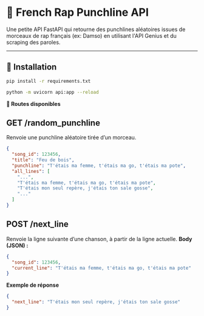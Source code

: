 # 🎵 French Rap Punchline API

Une petite API FastAPI qui retourne des punchlines aléatoires issues de morceaux de rap français (ex: Damso) en utilisant l'API Genius et du scraping des paroles.

---

## 🚀 Installation

```bash
pip install -r requirements.txt
```

```bash
python -m uvicorn api:app --reload
```

**🔗 Routes disponibles**
## GET /random_punchline

Renvoie une punchline aléatoire tirée d’un morceau.

```json
{
  "song_id": 123456,
  "title": "Feu de bois",
  "punchline": "T'étais ma femme, t'étais ma go, t'étais ma pote",
  "all_lines": [
    "...",
    "T'étais ma femme, t'étais ma go, t'étais ma pote",
    "T'étais mon seul repère, j'étais ton sale gosse",
    "..."
  ]
}
```

## POST /next_line
Renvoie la ligne suivante d’une chanson, à partir de la ligne actuelle.
**Body (JSON) :**

```json
{
  "song_id": 123456,
  "current_line": "T'étais ma femme, t'étais ma go, t'étais ma pote"
}
```
**Exemple de réponse**

```json
{
  "next_line": "T'étais mon seul repère, j'étais ton sale gosse"
}
```





